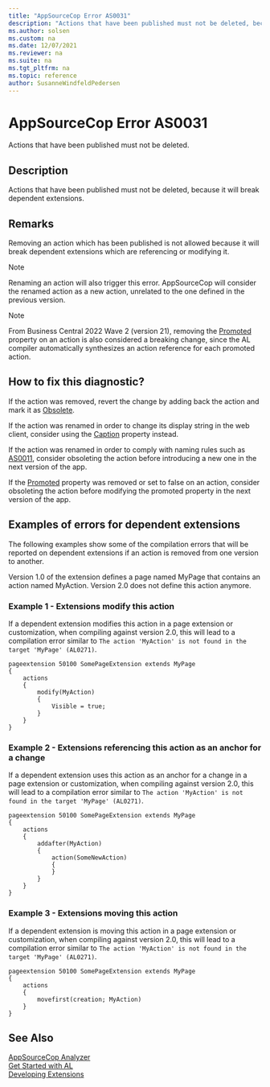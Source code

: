 ```yaml
---
title: "AppSourceCop Error AS0031"
description: "Actions that have been published must not be deleted, because it will break dependent extensions."
ms.author: solsen
ms.custom: na
ms.date: 12/07/2021
ms.reviewer: na
ms.suite: na
ms.tgt_pltfrm: na
ms.topic: reference
author: SusanneWindfeldPedersen
---
```

[//]: # (START>DO_NOT_EDIT)
[//]: # (IMPORTANT:Do not edit any of the content between here and the END>DO_NOT_EDIT.)
[//]: # (Any modifications should be made in the .xml files in the ModernDev repo.)
# AppSourceCop Error AS0031
Actions that have been published must not be deleted.

## Description
Actions that have been published must not be deleted, because it will break dependent extensions.

[//]: # (IMPORTANT: END>DO_NOT_EDIT)

## Remarks

Removing an action which has been published is not allowed because it will break dependent extensions which are referencing or modifying it.

> [!NOTE]  
> Renaming an action will also trigger this error. AppSourceCop will consider the renamed action as a new action, unrelated to the one defined in the previous version.

> [!NOTE]  
> From Business Central 2022 Wave 2 (version 21), removing the [Promoted](../properties/devenv-promoted-property.md) property on an action is also considered a breaking change, since the AL compiler automatically synthesizes an action reference for each promoted action.

## How to fix this diagnostic?

If the action was removed, revert the change by adding back the action and mark it as [Obsolete](../properties/devenv-obsoletestate-property.md).

If the action was renamed in order to change its display string in the web client, consider using the [Caption](../properties/devenv-caption-property.md) property instead.

If the action was renamed in order to comply with naming rules such as [AS0011](appsourcecop-as0011.md), consider obsoleting the action before introducing a new one in the next version of the app.

If the [Promoted](../properties/devenv-promoted-property.md) property was removed or set to false on an action, consider obsoleting the action before modifying the promoted property in the next version of the app.

## Examples of errors for dependent extensions

The following examples show some of the compilation errors that will be reported on dependent extensions if an action is removed from one version to another.

Version 1.0 of the extension defines a page named MyPage that contains an action named MyAction. Version 2.0 does not define this action anymore.

### Example 1 - Extensions modify this action

If a dependent extension modifies this action in a page extension or customization, when compiling against version 2.0, this will lead to a compilation error similar to `The action 'MyAction' is not found in the target 'MyPage' (AL0271)`.

```AL
pageextension 50100 SomePageExtension extends MyPage
{
    actions
    {
        modify(MyAction)
        {
            Visible = true;
        }
    }
}
```

### Example 2 - Extensions referencing this action as an anchor for a change

If a dependent extension uses this action as an anchor for a change in a page extension or customization, when compiling against version 2.0, this will lead to a compilation error similar to `The action 'MyAction' is not found in the target 'MyPage' (AL0271)`.

```AL
pageextension 50100 SomePageExtension extends MyPage
{
    actions
    {
        addafter(MyAction)
        {
            action(SomeNewAction)
            {
            }
        }
    }
}
```

### Example 3 - Extensions moving this action

If a dependent extension is moving this action in a page extension or customization, when compiling against version 2.0, this will lead to a compilation error similar to `The action 'MyAction' is not found in the target 'MyPage' (AL0271)`.

```AL
pageextension 50100 SomePageExtension extends MyPage
{
    actions
    {
        movefirst(creation; MyAction)
    }
}
```

## See Also  
[AppSourceCop Analyzer](appsourcecop.md)  
[Get Started with AL](../devenv-get-started.md)  
[Developing Extensions](../devenv-dev-overview.md)  
